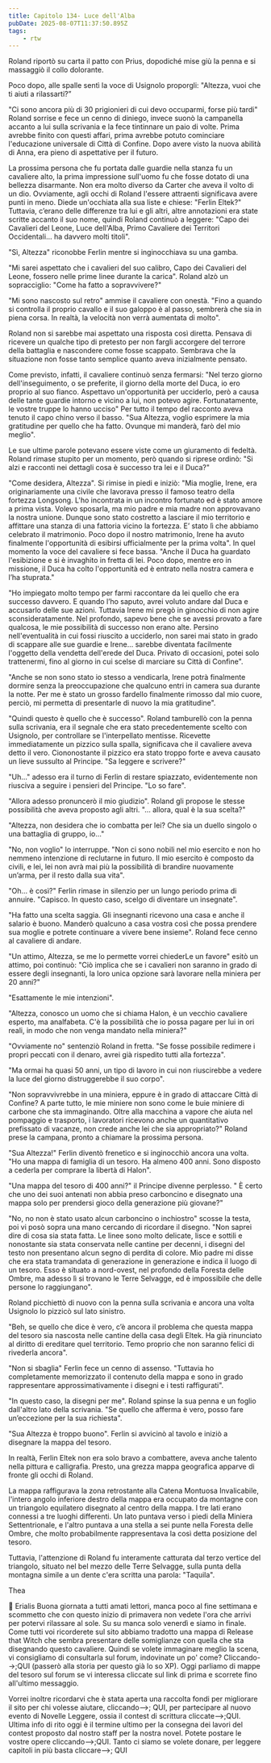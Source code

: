 ```yaml
---
title: Capitolo 134- Luce dell'Alba
pubDate: 2025-08-07T11:37:50.895Z
tags:
    - rtw
---
```







 


Roland riportò su carta il patto con Prius, dopodiché mise giù la penna e si massaggiò il collo dolorante.


Poco dopo, alle spalle sentì la voce di Usignolo proporgli: "Altezza, vuoi che ti aiuti a rilassarti?”


"Ci sono ancora più di 30 prigionieri di cui devo occuparmi, forse più tardi" Roland sorrise e fece un cenno di diniego, invece suonò la campanella accanto a lui sulla scrivania e la fece tintinnare un paio di volte. Prima avrebbe finito con questi affari, prima avrebbe potuto cominciare l'educazione universale di Città di Confine. Dopo avere visto la nuova abilità di Anna, era pieno di aspettative per il futuro.


La prossima persona che fu portata dalle guardie nella stanza fu un cavaliere alto, la prima impressione sull'uomo fu che fosse dotato di una bellezza disarmante. Non era molto diverso da Carter che aveva il volto di un dio. Ovviamente, agli occhi di Roland l'essere attraenti significava avere punti in meno. Diede un'occhiata alla sua liste e chiese: "Ferlin Eltek?" Tuttavia, c’erano delle differenze tra lui e gli altri, altre annotazioni era state scritte accanto il suo nome, quindi Roland continuò a leggere: "Capo dei Cavalieri del Leone, Luce dell'Alba, Primo Cavaliere dei Territori Occidentali... ha davvero molti titoli".


"Sì, Altezza" riconobbe Ferlin mentre si inginocchiava su una gamba.


"Mi sarei aspettato che i cavalieri del suo calibro, Capo dei Cavalieri del Leone, fossero nelle prime linee durante la carica". Roland alzò un sopracciglio: "Come ha fatto a sopravvivere?"


"Mi sono nascosto sul retro" ammise il cavaliere con onestà. "Fino a quando si controlla il proprio cavallo e il suo galoppo è al passo, sembrerà che sia in piena corsa. In realtà, la velocità non verrà aumentata di molto".


Roland non si sarebbe mai aspettato una risposta così diretta. Pensava di ricevere un qualche tipo di pretesto per non fargli accorgere del terrore della battaglia e nascondere come fosse scappato. Sembrava che la situazione non fosse tanto semplice quanto aveva inizialmente pensato.


Come previsto, infatti, il cavaliere continuò senza fermarsi: "Nel terzo giorno dell'inseguimento, o se preferite, il giorno della morte del Duca, io ero proprio al suo fianco. Aspettavo un'opportunità per ucciderlo, però a causa delle tante guardie intorno e vicino a lui, non potevo agire. Fortunatamente, le vostre truppe lo hanno ucciso" Per tutto il tempo del racconto aveva tenuto il capo chino verso il basso. "Sua Altezza, voglio esprimere la mia gratitudine per quello che ha fatto. Ovunque mi manderà, farò del mio meglio".


Le sue ultime parole potevano essere viste come un giuramento di fedeltà. Roland rimase stupito per un momento, però quando si riprese ordinò: "Si alzi e racconti nei dettagli cosa è successo tra lei e il Duca?"


"Come desidera, Altezza". Si rimise in piedi e iniziò: "Mia moglie, Irene, era originariamente una civile che lavorava presso il famoso teatro della fortezza Longsong. L'ho incontrata in un incontro fortunato ed è stato amore a prima vista. Volevo sposarla, ma mio padre e mia madre non approvavano la nostra unione. Dunque sono stato costretto a lasciare il mio territorio e affittare una stanza di una fattoria vicino la fortezza. E’ stato lì che abbiamo celebrato il matrimonio. Poco dopo il nostro matrimonio, Irene ha avuto finalmente l'opportunità di esibirsi ufficialmente per la prima volta". In quel momento la voce del cavaliere si fece bassa. "Anche il Duca ha guardato l'esibizione e si è invaghito in fretta di lei. Poco dopo, mentre ero in missione, il Duca ha colto l'opportunità ed è entrato nella nostra camera e l’ha stuprata."


"Ho impiegato molto tempo per farmi raccontare da lei quello che era successo davvero. E quando l’ho saputo, avrei voluto andare dal Duca e accusarlo delle sue azioni. Tuttavia Irene mi pregò in ginocchio di non agire sconsideratamente. Nel profondo, sapevo bene che se avessi provato a fare qualcosa, le mie possibilità di successo non erano alte. Persino nell'eventualità in cui fossi riuscito a ucciderlo, non sarei mai stato in grado di scappare alle sue guardie e Irene… sarebbe diventata facilmente l'oggetto della vendetta dell'erede del Duca. Privato di occasioni, potei solo trattenermi, fino al giorno in cui scelse di marciare su Città di Confine".


"Anche se non sono stato io stesso a vendicarla, Irene potrà finalmente dormire senza la preoccupazione che qualcuno entri in camera sua durante la notte. Per me è stato un grosso fardello finalmente rimosso dal mio cuore, perciò, mi permetta di presentarle di nuovo la mia gratitudine".


"Quindi questo è quello che è successo". Roland tamburellò con la penna sulla scrivania, era il segnale che era stato precedentemente scelto con Usignolo, per controllare se l'interpellato mentisse. Ricevette immediatamente un pizzico sulla spalla, significava che il cavaliere aveva detto il vero. Ciononostante il pizzico era stato troppo forte e aveva causato un lieve sussulto al Principe. "Sa leggere e scrivere?"


"Uh…" adesso era il turno di Ferlin di restare spiazzato, evidentemente non riusciva a seguire i pensieri del Principe. "Lo so fare".


"Allora adesso pronuncerò il mio giudizio". Roland gli propose le stesse possibilità che aveva proposto agli altri. "… allora, qual è la sua scelta?"


"Altezza, non desidera che io combatta per lei? Che sia un duello singolo o una battaglia di gruppo, io..."


"No, non voglio" lo interruppe. "Non ci sono nobili nel mio esercito e non ho nemmeno intenzione di reclutarne in futuro. Il mio esercito è composto da civili, e lei, lei non avrà mai più la possibilità di brandire nuovamente un’arma, per il resto dalla sua vita".


"Oh… è così?" Ferlin rimase in silenzio per un lungo periodo prima di annuire. "Capisco. In questo caso, scelgo di diventare un insegnate".


"Ha fatto una scelta saggia. Gli insegnanti ricevono una casa e anche il salario è buono. Manderò qualcuno a casa vostra così che possa prendere sua moglie e potrete continuare a vivere bene insieme". Roland fece cenno al cavaliere di andare.


"Un attimo, Altezza, se me lo permette vorrei chiederLe un favore" esitò un attimo, poi continuò: "Ciò implica che se i cavalieri non saranno in grado di essere degli insegnanti, la loro unica opzione sarà lavorare nella miniera per 20 anni?"


"Esattamente le mie intenzioni".


"Altezza, conosco un uomo che si chiama Halon, è un vecchio cavaliere esperto, ma analfabeta. C'è la possibilità che io possa pagare per lui in ori reali, in modo che non venga mandato nella miniera?"


"Ovviamente no" sentenziò Roland in fretta. "Se fosse possibile redimere i propri peccati con il denaro, avrei già rispedito tutti alla fortezza".


"Ma ormai ha quasi 50 anni, un tipo di lavoro in cui non riuscirebbe a vedere la luce del giorno distruggerebbe il suo corpo".


"Non sopravvivrebbe in una miniera, eppure è in grado di attaccare Città di Confine? A parte tutto, le mie miniere non sono come le buie miniere di carbone che sta immaginando. Oltre alla macchina a vapore che aiuta nel pompaggio e trasporto, i lavoratori ricevono anche un quantitativo prefissato di vacanze, non crede anche lei che sia appropriato?" Roland prese la campana, pronto a chiamare la prossima persona.


"Sua Altezza!" Ferlin diventò frenetico e si inginocchiò ancora una volta. "Ho una mappa di famiglia di un tesoro. Ha almeno 400 anni. Sono disposto a cederla per comprare la libertà di Halon".


"Una mappa del tesoro di 400 anni?" il Principe divenne perplesso. " È certo che uno dei suoi antenati non abbia preso carboncino e disegnato una mappa solo per prendersi gioco della generazione più giovane?"


"No, no non è stato usato alcun carboncino o inchiostro" scosse la testa, poi vi posò sopra una mano cercando di ricordare il disegno. "Non saprei dire di cosa sia stata fatta. Le linee sono molto delicate, lisce e sottili e nonostante sia stata conservata nelle cantine per decenni, i disegni del testo non presentano alcun segno di perdita di colore. Mio padre mi disse che era stata tramandata di generazione in generazione e indica il luogo di un tesoro. Esso è situato a nord-ovest, nel profondo della Foresta delle Ombre, ma adesso lì si trovano le Terre Selvagge, ed è impossibile che delle persone lo raggiungano".


Roland picchiettò di nuovo con la penna sulla scrivania e ancora una volta Usignolo lo pizzicò sul lato sinistro.


"Beh, se quello che dice è vero, c’è ancora il problema che questa mappa del tesoro sia nascosta nelle cantine della casa degli Eltek. Ha già rinunciato al diritto di ereditare quel territorio. Temo proprio che non saranno felici di rivederla ancora".


"Non si sbaglia" Ferlin fece un cenno di assenso. "Tuttavia ho completamente memorizzato il contenuto della mappa e sono in grado rappresentare approssimativamente i disegni e i testi raffigurati".


"In questo caso, la disegni per me". Roland spinse la sua penna e un foglio dall'altro lato della scrivania. "Se quello che afferma è vero, posso fare un’eccezione per la sua richiesta".


"Sua Altezza è troppo buono". Ferlin si avvicinò al tavolo e iniziò a disegnare la mappa del tesoro.


In realtà, Ferlin Eltek non era solo bravo a combattere, aveva anche talento nella pittura e calligrafia. Presto, una grezza mappa geografica apparve di fronte gli occhi di Roland.


La mappa raffigurava la zona retrostante alla Catena Montuosa Invalicabile, l'intero angolo inferiore destro della mappa era occupato da montagne con un triangolo equilatero disegnato al centro della mappa. I tre lati erano connessi a tre luoghi differenti. Un lato puntava verso i piedi della Miniera Settentrionale, e l'altro puntava a una stella a sei punte nella Foresta delle Ombre, che molto probabilmente rappresentava la così detta posizione del tesoro.


Tuttavia, l'attenzione di Roland fu interamente catturata dal terzo vertice del triangolo, situato nel bel mezzo delle Terre Selvagge, sulla punta della montagna simile a un dente c'era scritta una parola: "Taquila".


Thea






💬 Erialis Buona giornata a tutti amati lettori, manca poco al fine settimana e scommetto che con questo inizio di primavera non vedete l'ora che arrivi per potervi rilassare al sole. Su su manca solo venerdì e siamo in finale. Come tutti voi ricorderete sul sito abbiamo tradotto una mappa di Release that Witch che sembra presentare delle somiglianze con quella che sta disegnando questo cavaliere. Quindi se volete immaginare meglio la scena, vi consigliamo di consultarla sul forum, indovinate un po' come? Cliccando-->;QUI (passerò alla storia per questo già lo so XP). Oggi parliamo di mappe del tesoro sul forum se vi interessa cliccate sul link di prima e scorrete fino all'ultimo messaggio.


 Vorrei inoltre ricordarvi che è stata aperta una raccolta fondi per migliorare il sito per chi volesse aiutare, cliccando-->; QUI,  per partecipare al nuovo evento di Novelle Leggere, ossia il contest di scrittura cliccate-->;QUI.  Ultima info di rito oggi è il termine ultimo per la consegna dei lavori del contest proposto dal nostro staff per la nostra novel. Potete postare le vostre opere cliccando-->;QUI. Tanto ci siamo se volete donare, per leggere capitoli in più basta cliccare-->; QUI 
                                


                                



